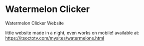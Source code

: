# Watermelon Clicker
Watermelon Clicker Website

little website made in a night, even works on mobile!
available at: https://itsoctotv.com/mysites/watermelons.html 
